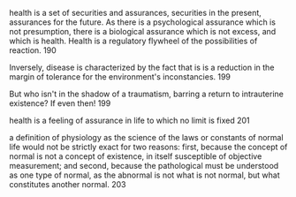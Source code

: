 health is a set of securities and assurances, securities in the present, assurances for the future. As there is a psychological assurance which is not presumption, there is a biological assurance which is not excess, and which is health. Health is a regulatory flywheel of the possibilities of reaction. 190

Inversely, disease is characterized by the fact that is is a reduction in the margin of tolerance for the environment's inconstancies. 199

But who isn't in the shadow of a traumatism, barring a return to intrauterine existence? If even then! 199

health is a feeling of assurance in life to which no limit is fixed 201

a definition of physiology as the science of the laws or constants of normal life would not be strictly exact for two reasons: first, because the concept of normal is not a concept of existence, in itself susceptible of objective measurement; and second, because the pathological must be understood as one type of normal, as the abnormal is not what is not normal, but what constitutes another normal. 203
